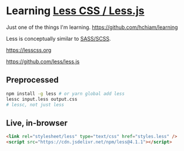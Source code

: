 # Learning [Less CSS / Less.js](https://lesscss.org)

Just one of the things I'm learning. https://github.com/hchiam/learning

Less is conceptually similar to [SASS/SCSS](https://github.com/hchiam/learning-sass).

https://lesscss.org

https://github.com/less/less.js

## Preprocessed

```sh
npm install -g less # or yarn global add less
lessc input.less output.css
# lessc, not just less
```

## Live, in-browser

```html
<link rel="stylesheet/less" type="text/css" href="styles.less" />
<script src="https://cdn.jsdelivr.net/npm/less@4.1.1"></script>
```
